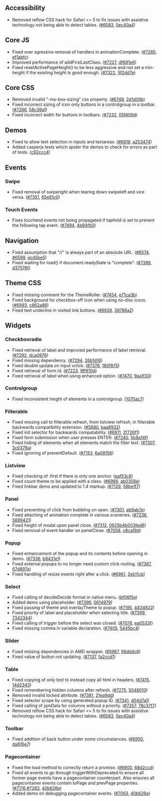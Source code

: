 <script>{
	"title": "jQuery Mobile 1.4.3 Changelog"
}</script>

## Accessibility
* Removed reflow CSS hack for Safari <= 5 to fix issues with assistive technology not being able to detect tables. ([#6583](http://github.com/jquery/jquery-mobile/issues/6583), [0ec40a4](http://github.com/jquery/jquery-mobile/commit/0ec40a46bed51889ccf9c68c725eb2fd4b14ec4f))

## Core JS
* Fixed over agressive removal of handlers in animationComplete. ([#7265](http://github.com/jquery/jquery-mobile/issues/7265), [ef1abfc](http://github.com/jquery/jquery-mobile/commit/ef1abfc92f3ed9bc6e97d2426c302b4c45c5d067))
* Improved performance of addFirstLastClass. ([#7227](http://github.com/jquery/jquery-mobile/issues/7227), [df691e6](http://github.com/jquery/jquery-mobile/commit/df691e65fe2a83a4f31518edd6562ab80c349e33))
* Fixed resetActivePageHeight() to be less aggressive and not set a min-height if the existing height is good enough. ([#7322](http://github.com/jquery/jquery-mobile/issues/7322), [5f2dd7e](http://github.com/jquery/jquery-mobile/commit/5f2dd7ebfbe61abd218952ee2e658575149e0173))

## Core CSS
* Removed invalid "-ms-box-sizing" css property. ([#6749](http://github.com/jquery/jquery-mobile/issues/6749), [2d1d09b](http://github.com/jquery/jquery-mobile/commit/2d1d09bad42b1c6cde0fc933ba63b6f0f0210f64))
* Fixed incorrect sizing of icon only buttons in a controlgroup in a toolbar. ([#7266](http://github.com/jquery/jquery-mobile/issues/7266), [58c39a1](http://github.com/jquery/jquery-mobile/commit/58c39a1a32547ec8ec135d063c0f24a8d0ac9672))
* Fixed incorrect width for buttons in toolbars. ([#7232](http://github.com/jquery/jquery-mobile/issues/7232), [05f409d](http://github.com/jquery/jquery-mobile/commit/05f409dab318cfeea46e4f6134dcef846be34ad8))


## Demos
* Fixed to allow text selection in inputs and textareas. ([#6819](http://github.com/jquery/jquery-mobile/issues/6819), [a253474](http://github.com/jquery/jquery-mobile/commit/a25347492911e96dceb109e69e44c2e2856b3a28))
* Added casperjs tests which spider the demos to check for errors as part of tests. ([c92ccc4](https://github.com/jquery/jquery-mobile/commit/c92ccc4b671ed990639c68eed12a10c0cb839c0e))

## Events

### Swipe
* Fixed removal of swiperight when tearing down swipeleft and vice versa. ([#7351](http://github.com/jquery/jquery-mobile/issues/7351), [65e81c0](http://github.com/jquery/jquery-mobile/commit/65e81c0de380afddec870e26001c1a08d0e399fd))

### Touch Events
* Fixes touchend events not being propagated if taphold is set to prevent the following tap event. ([#7494](http://github.com/jquery/jquery-mobile/issues/7494), [4b94fb0](http://github.com/jquery/jquery-mobile/commit/4b94fb0ab4d77b01592df3c679239065f4ddeb9d))

## Navigation
* Fixed assumption that "//" is always part of an absolute URL. ([#6574](http://github.com/jquery/jquery-mobile/issues/6574), [#6599](http://github.com/jquery/jquery-mobile/issues/6599), [ecd5be5](http://github.com/jquery/jquery-mobile/commit/ecd5be5ef0631776e4d2e8e1627f602f309a4062))
* Fixed waiting for load() if document.readyState is "complete". ([#7386](http://github.com/jquery/jquery-mobile/issues/7386), [d37576f](http://github.com/jquery/jquery-mobile/commit/d37576f42e18fb8d63c4c02d39a8eadd5443fa46))

## Theme CSS
* Fixed missing comment for the ThemeRoller. ([#7454](http://github.com/jquery/jquery-mobile/issues/7454), [e71ca3b](http://github.com/jquery/jquery-mobile/commit/e71ca3bfa42e59d813e3fcba676024295d902bcc))
* Fixed background for checkbox-off icon when using no-disc icons. ([#6993](http://github.com/jquery/jquery-mobile/issues/6993), [c862a86](http://github.com/jquery/jquery-mobile/commit/c862a8607fd324f8c0f847702f081d09dee8d788))
* Fixed text underline in visited link buttons. ([#6926](http://github.com/jquery/jquery-mobile/issues/6926), [39786a2](http://github.com/jquery/jquery-mobile/commit/39786a24f895ceb0aa5d30531bd1b0540269b15e))

## Widgets

### Checkboxradio
* Fixed retrieval of label and improved performance of label retrieval. ([#7292](http://github.com/jquery/jquery-mobile/issues/7292), [dca0976](http://github.com/jquery/jquery-mobile/commit/dca0976c0c7336b9567afb51ef00ffe995235edd))
* Fixed missing dependency. ([#7294](http://github.com/jquery/jquery-mobile/issues/7294), [26b1d16](http://github.com/jquery/jquery-mobile/commit/26b1d1636aeda7c731d85b6e86df8ebb20d230b8))
* Fixed double update on input vclick. ([#7378](http://github.com/jquery/jquery-mobile/issues/7378), [180f875](http://github.com/jquery/jquery-mobile/commit/180f8755bb1fe85c8c7a1a926fe792db45b03f29))
* Fixed retrieval of form id. ([#7223](http://github.com/jquery/jquery-mobile/issues/7223), [9ff610d](http://github.com/jquery/jquery-mobile/commit/9ff610de479097c85ec7289e67fc656e5581d817))
* Fixed retrieval of label when using enhanced option. ([#7470](http://github.com/jquery/jquery-mobile/issues/7470), [9aa1f30](http://github.com/jquery/jquery-mobile/commit/9aa1f30f4df50df79461d864b613461e4cc1aa0b))

### Controlgroup
* Fixed inconsistent height of elements in a controlgroup. ([1070ac7](http://github.com/jquery/jquery-mobile/commit/1070ac73b6b306edb74914b11b6fbaaf6eb72117))

### Filterable
* Fixed missing call to filterable refresh, from listview refresh, in filterable backwards compatibility extension. ([#5680](http://github.com/jquery/jquery-mobile/issues/5680), [baa6932](http://github.com/jquery/jquery-mobile/commit/baa69320d32fdaf79cbb600732af8598d43a7bf3))
* Fixed init selector for backwards compatability. ([#6911](http://github.com/jquery/jquery-mobile/issues/6911), [2f726f1](http://github.com/jquery/jquery-mobile/commit/2f726f1ae6109d41907a060e0aeacadc41a206c0))
* Fixed form submission when user presses ENTER. ([#7240](http://github.com/jquery/jquery-mobile/issues/7240), [5b8a14f](http://github.com/jquery/jquery-mobile/commit/5b8a14f4b1ea2021ab569c9696f35c9d0e5c7f27))
* Fixed hiding of elements when all elements match the filter text. ([#7307](http://github.com/jquery/jquery-mobile/issues/7307), [3c0378a](http://github.com/jquery/jquery-mobile/commit/3c0378ab0195a48ab7a60f5798736da45a699f06))
* Fixed ignoring of preventDefault. ([#7153](http://github.com/jquery/jquery-mobile/issues/7153), [6a08158](http://github.com/jquery/jquery-mobile/commit/6a08158e11ecf337b7bf9213b79f6d3c5308be85))

### Listview
* Fixed checking of :first if there is only one anchor. ([eaf53c6](http://github.com/jquery/jquery-mobile/commit/eaf53c68ba5edea6b75aa40755ce5ed80fa205b4))
* Fixed count theme to be applied with a class. ([#6966](http://github.com/jquery/jquery-mobile/issues/6966), [ab0358e](http://github.com/jquery/jquery-mobile/commit/ab0358e5163ea7a427d095cef8b8d89364732a79))
* Fixed linkbar demo and updated to 1.4 markup. ([#7129](http://github.com/jquery/jquery-mobile/issues/7129), [58be1f7](http://github.com/jquery/jquery-mobile/commit/58be1f774f99650f36e02bb2bd5804551c1d2ae2))

### Panel
* Fixed preventing of click from bubbling on open. ([#7301](http://github.com/jquery/jquery-mobile/issues/7301), [ab9ab7e](http://github.com/jquery/jquery-mobile/commit/ab9ab7eafe4a009e50070f50d57ac4e11953834d))
* Fixed attaching of animation complete in various sceneries. ([#7236](http://github.com/jquery/jquery-mobile/issues/7236), [5699421](http://github.com/jquery/jquery-mobile/commit/5699421d15461f96392a51ba63e92c9045d4ef4e))
* Fixed height of modal upon panel close. ([#7312](http://github.com/jquery/jquery-mobile/issues/7312), [0625b4b](http://github.com/jquery/jquery-mobile/commit/0625b4bced428f803401d2048081ef03d2b09fdf)[003fed6](http://github.com/jquery/jquery-mobile/commit/003fed69aa2754e05455dabeeff908a44b9345cb))
* Fixed removal of event handler on panelClose. ([#7058](http://github.com/jquery/jquery-mobile/issues/7058), [c8ca19d](http://github.com/jquery/jquery-mobile/commit/c8ca19dad8c1b2e36fca7ffb2a956286bedd7ed1))

### Popup
* Fixed enhancement of the popup and its contents before opening in demo. ([#7336](http://github.com/jquery/jquery-mobile/issues/7336), [b8431e1](http://github.com/jquery/jquery-mobile/commit/b8431e190ae40968ed55b3cc5b8bf2cf274937a9))
* Fixed external popups to no longer need custom click routing. ([#7367](http://github.com/jquery/jquery-mobile/issues/7367), [67d897a](http://github.com/jquery/jquery-mobile/commit/67d897a8494a8fdd34df72d5be736b81ce1eab64))
* Fixed handling of resize events right after a click. ([#6961](http://github.com/jquery/jquery-mobile/issues/6961), [2eb11cb](http://github.com/jquery/jquery-mobile/commit/2eb11cb21f8b730f1415b40e7af45df43d12c729))

### Select
* Fixed calling of decideDecide format in native menu. ([bf06f5e](http://github.com/jquery/jquery-mobile/commit/bf06f5ec91e575d73ad727427accfe20fff456a8))
* Added demo using placeholder. ([#7396](http://github.com/jquery/jquery-mobile/issues/7396), [0614979](http://github.com/jquery/jquery-mobile/commit/0614979f259dd071fa8c5889be3c308cc0013863))
* Fixed passing of theme and overlayTheme to popup. ([#7195](http://github.com/jquery/jquery-mobile/issues/7195), [4434822](http://github.com/jquery/jquery-mobile/commit/4434822486adb5e28e44f59e44daa8b42f3501d1))
* Fixed priority of label and placeholder when selecting title. ([#7399](http://github.com/jquery/jquery-mobile/issues/7399), [7342344](http://github.com/jquery/jquery-mobile/commit/7342344ed2db611a921c8da14f89225082f5eb49))
* Fixed calling of trigger before the select was closed. ([#7076](http://github.com/jquery/jquery-mobile/issues/7076), [ea0533f](http://github.com/jquery/jquery-mobile/commit/ea0533ff0d955bc5f1a05a9c519214fab11dac13))
* Fixed missing comma in variable declaration.  ([#7405](http://github.com/jquery/jquery-mobile/issues/7405), [5445bc4](http://github.com/jquery/jquery-mobile/commit/5445bc44d4043c87aaa990a3996d055184d16d0d))

### Slider
* Fixed missing dependencies in AMD wrapper. ([#5987](http://github.com/jquery/jquery-mobile/issues/5987), [56dddc6](http://github.com/jquery/jquery-mobile/commit/56dddc68cb9424649f55a733af201692917b1fe7))
* Fixed value of button not updating. ([#7137](http://github.com/jquery/jquery-mobile/issues/7137), [fa2ccd1](http://github.com/jquery/jquery-mobile/commit/fa2ccd1e46c71179d6f1c7104c29ef90d7ceb2e0))

### Table
* Fixed copying of only text to instead copy all html in headers. ([#7415](http://github.com/jquery/jquery-mobile/issues/7415), [14d2343](http://github.com/jquery/jquery-mobile/commit/14d23435b5a64c438883a1ff07c00e52b01224ac))
* Fixed remembering hidden columns after refresh. ([#7275](http://github.com/jquery/jquery-mobile/issues/7275), [5048010](http://github.com/jquery/jquery-mobile/commit/5048010b1402d7787f8e9f0d940046ac349972ea))
* Removed invalid locked attribute. ([#7381](http://github.com/jquery/jquery-mobile/issues/7381), [21ea9dd](http://github.com/jquery/jquery-mobile/commit/21ea9dd1d2a849e88dc1061d78ac083803627a90))
* Fixed selector scope by using generated popup ID. ([#7341](http://github.com/jquery/jquery-mobile/issues/7341), [d04d7a1](http://github.com/jquery/jquery-mobile/commit/d04d7a16b87e360f5960d5bc59476f8da26d3826))
* Fixed calling of jqmData for columns without a priority. ([#7357](http://github.com/jquery/jquery-mobile/issues/7357), [78c37f7](http://github.com/jquery/jquery-mobile/commit/78c37f70757350307326ecc934657d236b70c4bc))
* Removed reflow CSS hack for Safari <= 5 to fix issues with assistive technology not being able to detect tables. ([#6583](http://github.com/jquery/jquery-mobile/issues/6583), [0ec40a4](http://github.com/jquery/jquery-mobile/commit/0ec40a46bed51889ccf9c68c725eb2fd4b14ec4f))

### Toolbar
* Fixed addition of back button under some circumstances. ([#6950](http://github.com/jquery/jquery-mobile/issues/6950), [da816e7](http://github.com/jquery/jquery-mobile/commit/da816e7df530c9b6018a8d0444495b4d7f3d9793))

### Pagecontainer
* Fixed the load method to correctly return a promise. ([#6900](http://github.com/jquery/jquery-mobile/issues/6900), [68d2ccd](http://github.com/jquery/jquery-mobile/commit/68d2ccd3c8c05f99fd2a82553a772feb2dd19168))
* Fixed all events to go through triggerWithDeprecated to ensure all former page events have a pagecontainer counterpart. Also ensures all pagecontainer events contain toPage and prevPage properties. ([#7176](http://github.com/jquery/jquery-mobile/issues/7176),[#7283](http://github.com/jquery/jquery-mobile/issues/7283), [40b626e](http://github.com/jquery/jquery-mobile/commit/40b626ed4dd9d20a5ed9b5411d4e3c3cc4123627))
* Added demo on debugging pagecontainer events. ([#7063](http://github.com/jquery/jquery-mobile/issues/7063), [40b626e](http://github.com/jquery/jquery-mobile/commit/40b626ed4dd9d20a5ed9b5411d4e3c3cc4123627))
